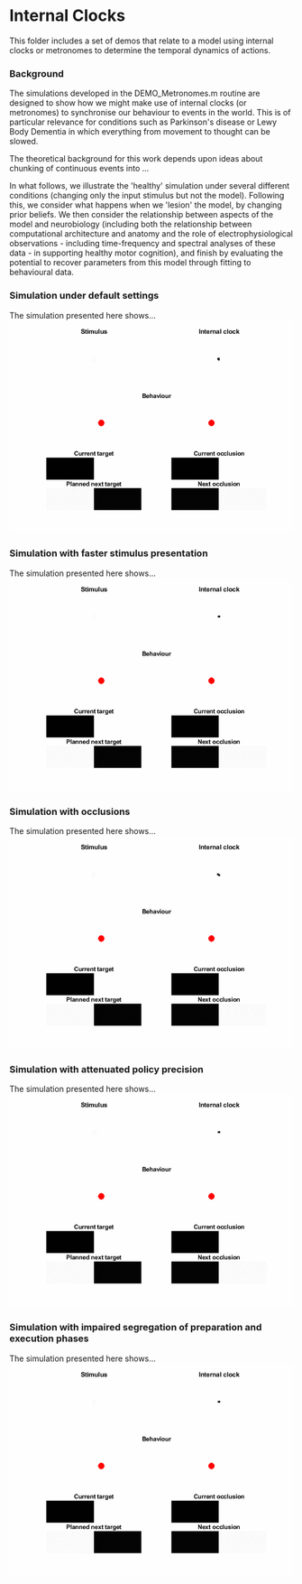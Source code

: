 # Internal Clocks

This folder includes a set of demos that relate to a model using internal clocks or metronomes to determine the temporal dynamics of actions. 

### Background
The simulations developed in the DEMO_Metronomes.m routine are designed to show how we might make use of internal clocks (or metronomes) to synchronise our behaviour to events in the world. This is of particular relevance for conditions such as Parkinson's disease or Lewy Body Dementia in which everything from movement to thought can be slowed. 

The theoretical background for this work depends upon ideas about chunking of continuous events into ...

In what follows, we illustrate the 'healthy' simulation under several different conditions (changing only the input stimulus but not the model). Following this, we consider what happens when we 'lesion' the model, by changing prior beliefs. We then consider the relationship between aspects of the model and neurobiology (including both the relationship between computational architecture and anatomy and the role of electrophysiological observations - including time-frequency and spectral analyses of these data - in supporting healthy motor cognition), and finish by evaluating the potential to recover parameters from this model through fitting to behavioural data. 

### Simulation under default settings
The simulation presented here shows...
<img src="./Graphics/Animation_defaults.gif"/>

### Simulation with faster stimulus presentation
The simulation presented here shows...
<img src="./Graphics/Animation_fast.gif"/>

### Simulation with occlusions
The simulation presented here shows...
<img src="./Graphics/Animation_occlusion.gif"/>

### Simulation with attenuated policy precision
The simulation presented here shows...
<img src="./Graphics/Animation_gamma_log1.gif"/>

### Simulation with impaired segregation of preparation and execution phases
The simulation presented here shows...
<img src="./Graphics/Animation_alpha_log1.gif"/>

